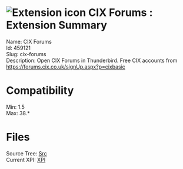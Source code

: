 # ![Extension icon](https://addons.thunderbird.net/user-media/addon_icons/459/459121-64.png?modified=1498047624) CIX Forums : Extension Summary

Name: CIX Forums  
Id: 459121  
Slug: cix-forums  
Description: Open CIX Forums in Thunderbird. Free CIX accounts from <a rel="nofollow" href="https://outgoing.prod.mozaws.net/v1/b5f6f5cceb9262bef431b7b176ce7d143c2649b240ec9d43dd55471182527d1e/https%3A//forums.cix.co.uk/signUp.aspx%3Fp=cixbasic">https://forums.cix.co.uk/signUp.aspx?p=cixbasic</a>
  

# Compatibility
Min: 1.5  
Max: 38.*  

# Files

Source Tree: [Src](C:/Dev/Thunderbird/ThunderKdB/xall/xOther/459121-cix-forums/src)  
Current XPI: [XPI](C:/Dev/Thunderbird/ThunderKdB/xall/xOther/459121-cix-forums/xpi)  



